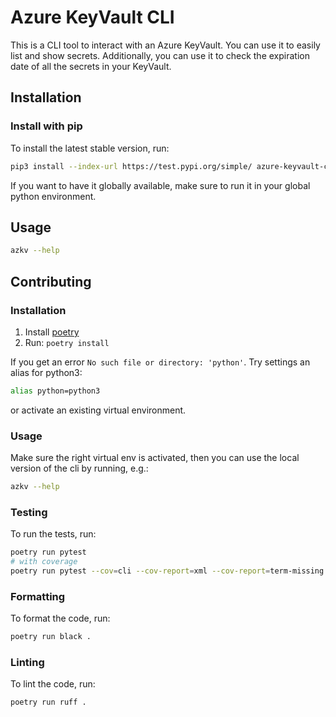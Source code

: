 # Azure KeyVault CLI

This is a CLI tool to interact with an Azure KeyVault. You can use it to easily list and show secrets. Additionally, you can use it to check the expiration date of all the secrets in your KeyVault.

## Installation

### Install with pip

To install the latest stable version, run:

```sh
pip3 install --index-url https://test.pypi.org/simple/ azure-keyvault-cli
```

If you want to have it globally available, make sure to run it in your global python environment.

## Usage

```sh
azkv --help
```

## Contributing

### Installation

1. Install [poetry](https://python-poetry.org/docs/#installation)
2. Run: `poetry install`

If you get an error `No such file or directory: 'python'`. Try settings an alias for python3:

```sh
alias python=python3
```

or activate an existing virtual environment.

### Usage

Make sure the right virtual env is activated, then you can use the local version of the cli by running, e.g.:

```sh
azkv --help
```

### Testing

To run the tests, run:

```sh
poetry run pytest
# with coverage
poetry run pytest --cov=cli --cov-report=xml --cov-report=term-missing
```

### Formatting

To format the code, run:

```sh
poetry run black .
```

### Linting

To lint the code, run:

```sh
poetry run ruff .
```
